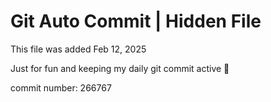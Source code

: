 # Git Auto Commit | Hidden File

This file was added Feb 12, 2025

Just for fun and keeping my daily git commit active 🤪

commit number: 266767
